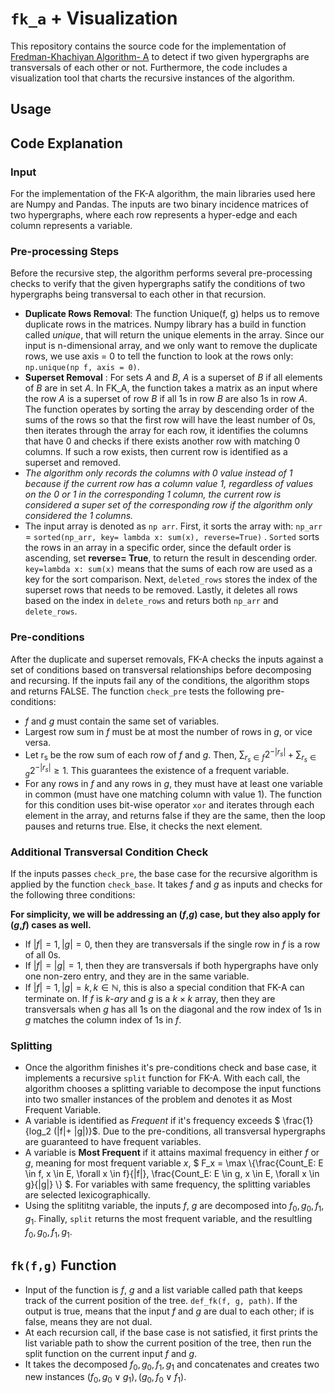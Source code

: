 # ```fk_a``` + Visualization
This repository contains the source code for the implementation of [Fredman-Khachiyan Algorithm- A](https://www.semanticscholar.org/paper/On-the-Complexity-of-Dualization-of-Monotone-Normal-Fredman-Khachiyan/cf09761a7a863915f91346881df95484b5bee617?p2df) to detect if two given hypergraphs are transversals of each other or not. Furthermore, the code includes a visualization tool that charts the recursive instances of the algorithm.

## Usage
## Code Explanation
### Input
For the implementation of the FK-A algorithm, the main libraries used here are Numpy and Pandas. The inputs are two binary incidence matrices of two hypergraphs, where each row represents a hyper-edge and each column represents a variable.  
### Pre-processing Steps
Before the recursive step, the algorithm performs several pre-processing checks to verify that the given hypergraphs satify the conditions of two hypergraphs being transversal to each other in that recursion. 
* **Duplicate Rows Removal**: The function Unique(f, g) helps us to remove duplicate rows in the matrices. Numpy library has a build in function called _unique_, that will return the unique elements in the array.
Since our input is n-dimensional array, and we only want to remove the duplicate rows, we use axis = 0 to tell the function to look at the rows only: ```np.unique(np f, axis = 0)```.
* **Superset Removal** : For sets _A_ and _B_, _A_ is a superset of _B_ if all elements of _B_ are in set _A_. In FK_A, the function takes a matrix as an input where the row _A_ is a superset of row _B_ if all 1s in row _B_ are also 1s in row _A_. The function operates by sorting the array by descending order of the sums of the rows so that the first row will have the least number of 0s, then iterates through the array for each row, it identifies the columns that have 0 and checks if there exists another row with matching 0 columns. If such a row exists, then current row is identified as a superset and removed.
*  _The algorithm only records the columns with 0 value instead of 1 because if the current row has a column value 1, regardless of values on the 0 or 1 in the corresponding 1 column, the current row is considered a super set of the corresponding row if the algorithm only considered the 1 columns._
*  The input array is denoted as ```np arr```. First, it sorts the array with:  ```np_arr``` = ```sorted(np_arr, key= lambda x: sum(x), reverse=True)``` . ```Sorted``` sorts the rows in an array in a specific order, since the default order is ascending, set **reverse= True**, to return the result in descending order.
  ```key=lambda x: sum(x)``` means that the sums of each row are used as a key for the sort comparison. Next, ```deleted_rows``` stores the index of the superset rows that needs to be removed. Lastly, it deletes all rows based on the index in ```delete_rows``` and returs both ```np_arr``` and ```delete_rows```.
### Pre-conditions
After the duplicate and superset removals, FK-A checks the inputs against a set of conditions based on transversal relationships before decomposing and recursing. If the inputs fail any of the conditions, the algorithm stops and returns FALSE. The function ```check_pre``` tests the following pre-conditions:
* _f_ and _g_ must contain the same set of variables.
* Largest row sum in _f_ must be at most the number of rows in _g_, or vice versa.
* Let r<sub>s</sub> be the row sum of each row of _f_ and _g_. Then, $` \sum_{r_s \in f} 2^{-|r_s|} + \sum_{r_s \in g} 2^{-|r_s|}  \geq 1 `$. This guarantees the existence of a frequent variable.
* For any rows in _f_ and any rows in _g_, they must have at least one variable in common (must have one matching column with value 1). The function for this condition uses bit-wise operator  ```xor``` and iterates through each element in the array, and returns false if they are the same, then the loop pauses and returns true. Else, it checks the next element.

### Additional Transversal Condition Check
If the inputs passes ```check_pre```, the base case for the recursive algorithm is applied by the function ```check_base```. It takes _f_ and _g_ as inputs and checks for the following three conditions: 

**For simplicity, we will be addressing an (_f_,_g_) case, but they also apply for (_g_,_f_) cases as well.**

* If $` |f|= 1, |g|= 0 `$, then they are transversals if the single row in _f_ is a row of all 0s.
* If $`|f|= |g|= 1`$, then they are transversals if both hypergraphs have only one non-zero entry, and they are in the same variable.
* If $`|f|= 1, |g|= k, k \in \mathbb{N} `$, this is also a special condition that FK-A can terminate on. If _f_  is  _k_-_ary_ and _g_ is a $`k \times k `$ array, then they are transversals when _g_  has all 1s on the diagonal and the row index of 1s in _g_ matches the column index of 1s in _f_.

### Splitting
* Once the algorithm finishes it's pre-conditions check and base case, it implements a recursive ```split``` function for FK-A. With each call, the algorithm chooses a splitting variable to decompose the input functions into two smaller instances of the problem and denotes it as Most Frequent Variable.
* A variable is identified as _Frequent_ if it's frequency exceeds $` \frac{1}{log_2 (|f|+ |g|)}`$. Due to the pre-conditions, all transversal hypergraphs are guaranteed to have frequent variables.
* A variable is **Most Frequent** if it attains maximal frequency in either _f_ or _g_, meaning for most frequent variable $`x`$, $` F_x = \max \{\frac{Count_E: E \in f, x \in E, \forall x \in f}{|f|}, \frac{Count_E: E \in g, x \in E, \forall x \in g}{|g|} \} `$. For variables with same frequency, the splitting variables are selected lexicographically.
* Using the splititng variable, the inputs _f_, _g_ are decomposed into $`f_0, g_0, f_1, g_1`$. Finally, ```split``` returns the most frequent variable, and the resultling $`f_0, g_0, f_1, g_1`$.

## ```fk(f,g)``` Function
* Input of the function is _f_, _g_ and a list variable called path that keeps track of the current position of the tree. ```def_fk(f, g, path)```. If the output is true, means that the input _f_ and _g_ are dual to each other; if is false, means they are not dual.
* At each recursion call, if the base case is not satisfied, it first prints the list variable path to show the current position of the tree, then run the split function on the current input _f_ and _g_.
* It takes the decomposed $`f_0, g_0, f_1, g_1`$ and concatenates and creates two new instances $` (f_0, g_0 \vee g_1), (g_0, f_0 \vee f_1) `$.
